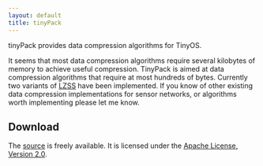 ```yaml
---
layout: default
title: tinyPack
---
```


tinyPack provides data compression algorithms for TinyOS.

It seems that most data compression algorithms require several
kilobytes of memory to achieve useful compression. TinyPack is
aimed at data compression algorithms that require at most hundreds
of bytes. Currently two variants of
[LZSS](http://en.wikipedia.org/wiki/Lempel–Ziv–Storer–Szymanski)
have been implemented. If you know of other existing data
compression implementations for sensor networks, or algorithms
worth implementing please let me know.

Download
--------

The [source](https://github.com/mtancret/tinyPack) is freely
available. It is licensed under the
[Apache License, Version 2.0](http://www.apache.org/licenses/LICENSE-2.0.html).
